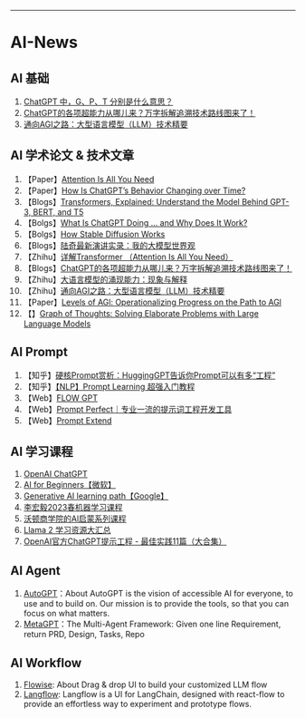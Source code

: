 
--- 
# AI-News

## AI 基础
1. [ChatGPT 中，G、P、T 分别是什么意思？](https://mp.weixin.qq.com/s/vXoYeA7w6l_WiKmDHogdTA)
2. [ChatGPT的各项超能力从哪儿来？万字拆解追溯技术路线图来了！](https://mp.weixin.qq.com/s?__biz=MzA3MzI4MjgzMw==&mid=2650864144&idx=4&sn=1270624988d70f44d4059af7ac4ae4e0)
3. [通向AGI之路：大型语言模型（LLM）技术精要](https://zhuanlan.zhihu.com/p/597586623)

## AI 学术论文 & 技术文章
1. 【Paper】[Attention Is All You Need](https://arxiv.org/pdf/1706.03762.pdf)
2. 【Paper】[How Is ChatGPT’s Behavior Changing over Time?](https://arxiv.org/pdf/2307.09009.pdf)
3. 【Blogs】[Transformers, Explained: Understand the Model Behind GPT-3, BERT, and T5](https://daleonai.com/transformers-explained)
4. 【Bolgs】[What Is ChatGPT Doing … and Why Does It Work?](https://writings.stephenwolfram.com/2023/02/what-is-chatgpt-doing-and-why-does-it-work/)
5. 【Bolgs】[How Stable Diffusion Works](https://mccormickml.com/2022/12/21/how-stable-diffusion-works/)
6. 【Blogs】[陆奇最新演讲实录：我的大模型世界观](https://mp.weixin.qq.com/s/_ZvyxRpgIA4L4pqfcQtPTQ)
7. 【Zhihu】[详解Transformer （Attention Is All You Need）](https://zhuanlan.zhihu.com/p/48508221)
8. 【Blogs】[ChatGPT的各项超能力从哪儿来？万字拆解追溯技术路线图来了！](https://mp.weixin.qq.com/s?__biz=MzA3MzI4MjgzMw==&mid=2650864144&idx=4&sn=1270624988d70f44d4059af7ac4ae4e0)
9. 【Zhihu】[大语言模型的涌现能力：现象与解释](https://zhuanlan.zhihu.com/p/621438653)
10. 【Zhihu】[通向AGI之路：大型语言模型（LLM）技术精要](https://zhuanlan.zhihu.com/p/597586623)
11. 【Paper】[Levels of AGl: Operationalizing Progress on the Path to AGl](https://arxiv.org/abs/2311.02462)
12. 【】[Graph of Thoughts: Solving Elaborate Problems with Large Language Models](https://arxiv.org/abs/2308.09687)

## AI Prompt
1. 【知乎】[硬核Prompt赏析：HuggingGPT告诉你Prompt可以有多“工程”](https://zhuanlan.zhihu.com/p/628491327)
2. 【知乎】[【NLP】Prompt Learning 超强入门教程](https://zhuanlan.zhihu.com/p/442486331)
3. 【Web】[FLOW GPT](https://flowgpt.com/)
4. 【Web】[Prompt Perfect｜专业一流的提示词工程开发工具](https://promptperfect.jinaai.cn/prompts)
5. 【Web】[Prompt Extend](https://huggingface.co/spaces/daspartho/prompt-extend)

## AI 学习课程
1. [OpenAI ChatGPT](https://platform.openai.com/docs/introduction/overview)
2. [AI for Beginners【微软】](https://microsoft.github.io/AI-For-Beginners/)
3. [Generative AI learning path【Google】](https://www.cloudskillsboost.google/journeys/118)
4. [李宏毅2023春机器学习课程](https://www.bilibili.com/video/BV1TD4y137mP/?vd_source=34fa11a75da7287c55c8b7aafb16c935)
5. [沃顿商学院的Al启蒙系列课程](https://www.youtube.com/watch?v=t9gmyvf7JYohttps://www.bilibili.com/video/BV1sm4y1x789/)
6. [Llama 2 学习资源大汇总](https://zhuanlan.zhihu.com/p/650166741)
7. [OpenAI官方ChatGPT提示工程 - 最佳实践11篇（大合集）](https://mp.weixin.qq.com/s/kakoEBoO7zEiN0CApjQL3w)



## AI Agent
1. [AutoGPT](https://github.com/Significant-Gravitas/AutoGPT)：About
AutoGPT is the vision of accessible AI for everyone, to use and to build on. Our mission is to provide the tools, so that you can focus on what matters.
2. [MetaGPT](https://github.com/geekan/MetaGPT)：The Multi-Agent Framework: Given one line Requirement, return PRD, Design, Tasks, Repo

## AI Workflow
1. [Flowise](https://github.com/FlowiseAI/Flowise): About Drag & drop UI to build your customized LLM flow
2. [Langflow](https://github.com/logspace-ai/langflow): Langflow is a UI for LangChain, designed with react-flow to provide an effortless way to experiment and prototype flows.
